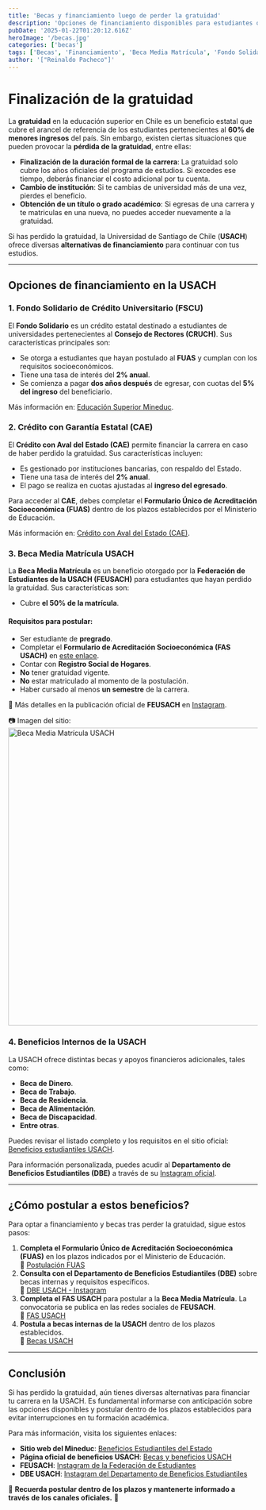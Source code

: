 ```yaml
---
title: 'Becas y financiamiento luego de perder la gratuidad'
description: 'Opciones de financiamiento disponibles para estudiantes que han perdido la gratuidad en la USACH, incluyendo becas y créditos estatales.'
pubDate: '2025-01-22T01:20:12.616Z'
heroImage: '/becas.jpg'
categories: ['becas']
tags: ['Becas', 'Financiamiento', 'Beca Media Matrícula', 'Fondo Solidario']
author: '["Reinaldo Pacheco"]'
---
```


# Finalización de la gratuidad

La **gratuidad** en la educación superior en Chile es un beneficio estatal que cubre el arancel de referencia de los estudiantes pertenecientes al **60% de menores ingresos** del país. Sin embargo, existen ciertas situaciones que pueden provocar la **pérdida de la gratuidad**, entre ellas:

- **Finalización de la duración formal de la carrera**: La gratuidad solo cubre los años oficiales del programa de estudios. Si excedes ese tiempo, deberás financiar el costo adicional por tu cuenta.
- **Cambio de institución**: Si te cambias de universidad más de una vez, pierdes el beneficio.
- **Obtención de un título o grado académico**: Si egresas de una carrera y te matriculas en una nueva, no puedes acceder nuevamente a la gratuidad.

Si has perdido la gratuidad, la Universidad de Santiago de Chile (**USACH**) ofrece diversas **alternativas de financiamiento** para continuar con tus estudios.

---

## Opciones de financiamiento en la USACH

### 1. **Fondo Solidario de Crédito Universitario (FSCU)**
El **Fondo Solidario** es un crédito estatal destinado a estudiantes de universidades pertenecientes al **Consejo de Rectores (CRUCH)**. Sus características principales son:

- Se otorga a estudiantes que hayan postulado al **FUAS** y cumplan con los requisitos socioeconómicos.
- Tiene una tasa de interés del **2% anual**.
- Se comienza a pagar **dos años después** de egresar, con cuotas del **5% del ingreso** del beneficiario.

Más información en: [Educación Superior Mineduc](https://educacionsuperior.mineduc.cl/).

### 2. **Crédito con Garantía Estatal (CAE)**
El **Crédito con Aval del Estado (CAE)** permite financiar la carrera en caso de haber perdido la gratuidad. Sus características incluyen:

- Es gestionado por instituciones bancarias, con respaldo del Estado.
- Tiene una tasa de interés del **2% anual**.
- El pago se realiza en cuotas ajustadas al **ingreso del egresado**.

Para acceder al **CAE**, debes completar el **Formulario Único de Acreditación Socioeconómica (FUAS)** dentro de los plazos establecidos por el Ministerio de Educación.

Más información en: [Crédito con Aval del Estado (CAE)](https://www.ingresa.cl/).

### 3. **Beca Media Matrícula USACH**
La **Beca Media Matrícula** es un beneficio otorgado por la **Federación de Estudiantes de la USACH (FEUSACH)** para estudiantes que hayan perdido la gratuidad. Sus características son:

- Cubre **el 50% de la matrícula**.

#### **Requisitos para postular:**
- Ser estudiante de **pregrado**.
- Completar el **Formulario de Acreditación Socioeconómica (FAS USACH)** en [este enlace](https://serviciosweb.usach.cl/login).
- Contar con **Registro Social de Hogares**.
- **No** tener gratuidad vigente.
- **No** estar matriculado al momento de la postulación.
- Haber cursado al menos **un semestre** de la carrera.

📌 Más detalles en la publicación oficial de **FEUSACH** en [Instagram](https://www.instagram.com/p/DFFtZRXO-Zi/?img_index=1).

📷 Imagen del sitio:  
<img src="/images/becas/beca-media-matricula.jpg" alt="Beca Media Matrícula USACH" width="600" height="auto" class="mx-auto rounded-lg shadow-lg" />

### 4. **Beneficios Internos de la USACH**
La USACH ofrece distintas becas y apoyos financieros adicionales, tales como:

- **Beca de Dinero**.
- **Beca de Trabajo**.
- **Beca de Residencia**.
- **Beca de Alimentación**.
- **Beca de Discapacidad**.
- **Entre otras**.

Puedes revisar el listado completo y los requisitos en el sitio oficial:  
[Beneficios estudiantiles USACH](https://usachatiende.cl/vrae/becas).

Para información personalizada, puedes acudir al **Departamento de Beneficios Estudiantiles (DBE)** a través de su [Instagram oficial](https://www.instagram.com/dbeusach/).

---

## ¿Cómo postular a estos beneficios?

Para optar a financiamiento y becas tras perder la gratuidad, sigue estos pasos:

1. **Completa el Formulario Único de Acreditación Socioeconómica (FUAS)** en los plazos indicados por el Ministerio de Educación.  
   🔗 [Postulación FUAS](https://portal.beneficiosestudiantiles.cl/fuas)
2. **Consulta con el Departamento de Beneficios Estudiantiles (DBE)** sobre becas internas y requisitos específicos.  
   🔗 [DBE USACH - Instagram](https://www.instagram.com/dbeusach/)
3. **Completa el FAS USACH** para postular a la **Beca Media Matrícula**. La convocatoria se publica en las redes sociales de **FEUSACH**.  
   🔗 [FAS USACH](https://serviciosweb.usach.cl/login)
4. **Postula a becas internas de la USACH** dentro de los plazos establecidos.  
   🔗 [Becas USACH](https://usachatiende.cl/vrae/becas)

---

## Conclusión

Si has perdido la gratuidad, aún tienes diversas alternativas para financiar tu carrera en la USACH. Es fundamental informarse con anticipación sobre las opciones disponibles y postular dentro de los plazos establecidos para evitar interrupciones en tu formación académica.

Para más información, visita los siguientes enlaces:

- **Sitio web del Mineduc**: [Beneficios Estudiantiles del Estado](https://educacionsuperior.mineduc.cl/)  
- **Página oficial de beneficios USACH**: [Becas y beneficios USACH](https://usachatiende.cl/vrae/becas)  
- **FEUSACH**: [Instagram de la Federación de Estudiantes](https://www.instagram.com/feusach/)  
- **DBE USACH**: [Instagram del Departamento de Beneficios Estudiantiles](https://www.instagram.com/dbeusach/)  

🔹 **Recuerda postular dentro de los plazos y mantenerte informado a través de los canales oficiales.** 🚀
